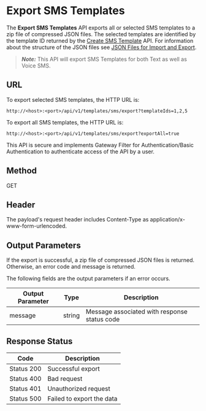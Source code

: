 
# Export SMS Templates

The **Export SMS Templates** API exports all or selected SMS templates to a zip file of compressed JSON files. The selected templates are identified by the template ID returned by the [Create SMS Template](Create_SMS_Template.md) API. For information about the structure of the JSON files see [JSON Files for Import and Export](../JSON_Files.md).

> **_Note:_** This API will export SMS Templates for both Text as well as Voice SMS.

## URL

To export selected SMS templates, the HTTP URL is:

```
http://<host>:<port>/api/v1/templates/sms/export?templateIds=1,2,5
```

To export all SMS templates, the HTTP URL is:

```
http://<host>:<port>/api/v1/templates/sms/export?exportAll=true
```

This API is secure and implements Gateway Filter for Authentication/Basic Authentication to authenticate access of the API by a user.

## Method

GET

## Header

The payload's request header includes Content-Type as application/x-www-form-urlencoded.

## Output Parameters

If the export is successful, a zip file of compressed JSON files is returned. Otherwise, an error code and message is returned.

The following fields are the output parameters if an error occurs.

| Output Parameter | Type   | Description                                  |
| ---------------- | ------ | -------------------------------------------- |
| message          | string | Message associated with response status code |

## Response Status

| Code       | Description               |
| ---------- | ------------------------- |
| Status 200 | Successful export         |
| Status 400 | Bad request               |
| Status 401 | Unauthorized request      |
| Status 500 | Failed to export the data |
